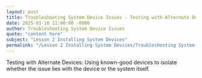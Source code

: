 ```yaml
---
layout: post
title: Troubleshooting System Device Issues - Testing with Alternate Devices
date: 2025-01-10 12:00:00 -0000
author: Troubleshooting System Device Issues
quote: "content here"
subject: "Lesson 2 Installing System Devices"
permalink: "/Lesson 2 Installing System Devices/Troubleshooting System Device Issues/Troubleshooting System Device Issues - Testing with Alternate Devices"
---
```


Testing with Alternate Devices: Using known-good devices to isolate whether the issue lies with the device or the system itself.
